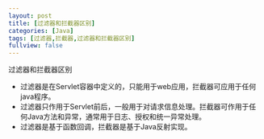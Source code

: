 ```yaml
---
layout: post
title: [过滤器和拦截器区别]
categories: [Java]
tags: [过滤器,拦截器,过滤器和拦截器区别]
fullview: false
---
```

过滤器和拦截器区别

* 过滤器是在Servlet容器中定义的，只能用于web应用，拦截器可应用于任何java程序。
* 过滤器只作用于Servlet前后，一般用于对请求信息处理。拦截器可作用于任何Java方法和异常，通常用于日志、授权和统一异常处理。
* 过滤器是基于函数回调，拦截器是基于Java反射实现。
